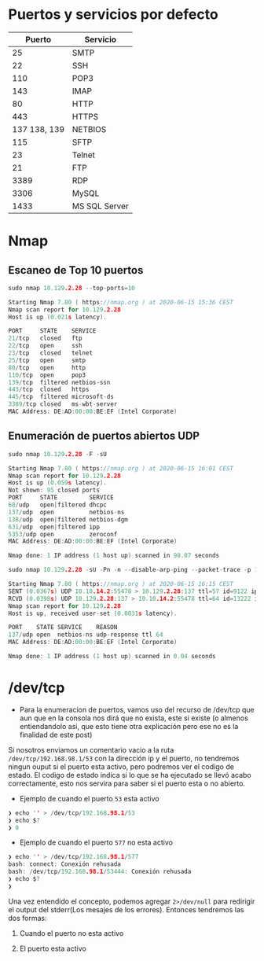 
# Puertos y servicios por defecto

|**Puerto**|**Servicio**|
|---|---|
|25|SMTP|
|22|SSH|
|110|POP3|
|143|IMAP|
|80|HTTP|
|443|HTTPS|
|137 138, 139|NETBIOS|
|115|SFTP|
|23|Telnet|
|21|FTP|
|3389|RDP|
|3306|MySQL|
|1433|MS SQL Server|

# Nmap

## Escaneo de Top 10 puertos 

```c
sudo nmap 10.129.2.28 --top-ports=10 

Starting Nmap 7.80 ( https://nmap.org ) at 2020-06-15 15:36 CEST
Nmap scan report for 10.129.2.28
Host is up (0.021s latency).

PORT     STATE    SERVICE
21/tcp   closed   ftp
22/tcp   open     ssh
23/tcp   closed   telnet
25/tcp   open     smtp
80/tcp   open     http
110/tcp  open     pop3
139/tcp  filtered netbios-ssn
443/tcp  closed   https
445/tcp  filtered microsoft-ds
3389/tcp closed   ms-wbt-server
MAC Address: DE:AD:00:00:BE:EF (Intel Corporate)
```

## Enumeración de puertos abiertos UDP



```c
sudo nmap 10.129.2.28 -F -sU

Starting Nmap 7.80 ( https://nmap.org ) at 2020-06-15 16:01 CEST
Nmap scan report for 10.129.2.28
Host is up (0.059s latency).
Not shown: 95 closed ports
PORT     STATE         SERVICE
68/udp   open|filtered dhcpc
137/udp  open          netbios-ns
138/udp  open|filtered netbios-dgm
631/udp  open|filtered ipp
5353/udp open          zeroconf
MAC Address: DE:AD:00:00:BE:EF (Intel Corporate)

Nmap done: 1 IP address (1 host up) scanned in 98.07 seconds
```


```c
sudo nmap 10.129.2.28 -sU -Pn -n --disable-arp-ping --packet-trace -p 137 --reason 

Starting Nmap 7.80 ( https://nmap.org ) at 2020-06-15 16:15 CEST
SENT (0.0367s) UDP 10.10.14.2:55478 > 10.129.2.28:137 ttl=57 id=9122 iplen=78
RCVD (0.0398s) UDP 10.129.2.28:137 > 10.10.14.2:55478 ttl=64 id=13222 iplen=257
Nmap scan report for 10.129.2.28
Host is up, received user-set (0.0031s latency).

PORT    STATE SERVICE    REASON
137/udp open  netbios-ns udp-response ttl 64
MAC Address: DE:AD:00:00:BE:EF (Intel Corporate)

Nmap done: 1 IP address (1 host up) scanned in 0.04 seconds
```

# /dev/tcp

- Para la enumeracion de puertos, vamos uso del recurso de /dev/tcp que aun que en la consola nos dirá que no exista, este si existe (o almenos entiendandolo asi, que esto tiene otra explicación pero ese no es la finalidad de este post)
    

Si nosotros enviamos un comentario vacio a la ruta `/dev/tcp/192.168.98.1/53` con la dirección ip y el puerto, no tendremos ningun ouput si el puerto esta activo, pero podremos ver el codigo de estado. El codigo de estado indica si lo que se ha ejecutado se llevó acabo correctamente, esto nos servira para saber si el puerto esta o no abierto.

- Ejemplo de cuando el puerto `53` esta activo
    

```c
❯ echo '' > /dev/tcp/192.168.98.1/53
❯ echo $?
❯ 0
```

- Ejemplo de cuando el puerto `577` no esta activo
    

```c
❯ echo '' > /dev/tcp/192.168.98.1/577
bash: connect: Conexión rehusada
bash: /dev/tcp/192.168.98.1/53444: Conexión rehusada
❯ echo $?
❯ 
```

Una vez entendido el concepto, podemos agregar `2>/dev/null` para redirigir el output del stderr(Los mesajes de los errores). Entonces tendremos las dos formas:

1. Cuando el puerto no esta activo
    
2. El puerto esta activo